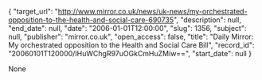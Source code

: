 {
  "target_url": "http://www.mirror.co.uk/news/uk-news/my-orchestrated-opposition-to-the-health-and-social-care-690735", 
  "description": null, 
  "end_date": null, 
  "date": "2006-01-01T12:00:00", 
  "slug": 1356, 
  "subject": null, 
  "publisher": "mirror.co.uk", 
  "open_access": false, 
  "title": "Daily Mirror: My orchestrated opposition to the Health and Social Care Bill", 
  "record_id": "20060101T120000/IHuWChgR97uOGkCmHuZMiw==", 
  "start_date": null
}

None